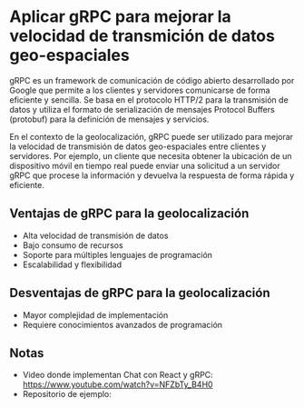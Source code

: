 # Aplicar gRPC para mejorar la velocidad de transmición de datos geo-espaciales

gRPC es un framework de comunicación de código abierto desarrollado por Google que permite a los clientes y servidores comunicarse de forma eficiente y sencilla. Se basa en el protocolo HTTP/2 para la transmisión de datos y utiliza el formato de serialización de mensajes Protocol Buffers (protobuf) para la definición de mensajes y servicios.

En el contexto de la geolocalización, gRPC puede ser utilizado para mejorar la velocidad de transmisión de datos geo-espaciales entre clientes y servidores. Por ejemplo, un cliente que necesita obtener la ubicación de un dispositivo móvil en tiempo real puede enviar una solicitud a un servidor gRPC que procese la información y devuelva la respuesta de forma rápida y eficiente.

## Ventajas de gRPC para la geolocalización

- Alta velocidad de transmisión de datos
- Bajo consumo de recursos
- Soporte para múltiples lenguajes de programación
- Escalabilidad y flexibilidad

## Desventajas de gRPC para la geolocalización

- Mayor complejidad de implementación
- Requiere conocimientos avanzados de programación

## Notas 

- Video donde implementan Chat con React y gRPC: https://www.youtube.com/watch?v=NFZbTy_B4H0
- Repositorio de ejemplo: